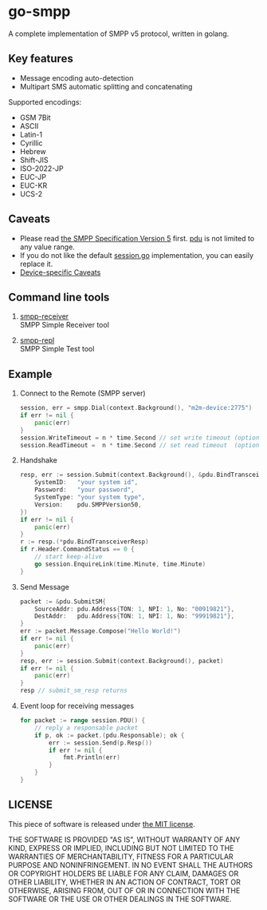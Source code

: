 # go-smpp

A complete implementation of SMPP v5 protocol, written in golang.

## Key features

- Message encoding auto-detection
- Multipart SMS automatic splitting and concatenating

Supported encodings:

- GSM 7Bit
- ASCII
- Latin-1
- Cyrillic
- Hebrew
- Shift-JIS
- ISO-2022-JP
- EUC-JP
- EUC-KR
- UCS-2

## Caveats

- Please read [the SMPP Specification Version 5](docs/SMPP_v5.pdf) first.
  [pdu](pdu) is not limited to any value range.
- If you do not like the default [session.go](session.go) implementation, you can easily replace it.
- [Device-specific Caveats](docs/device-specific-caveats.md)

## Command line tools

1. [smpp-receiver](cmd/smpp-receiver)
   <br>SMPP Simple Receiver tool

2. [smpp-repl](cmd/smpp-repl)
   <br>SMPP Simple Test tool

## Example

1. Connect to the Remote (SMPP server)

   ```go
   session, err = smpp.Dial(context.Background(), "m2m-device:2775")
   if err != nil {
       panic(err)
   }
   session.WriteTimeout = n * time.Second // set write timeout (optional, default 15 minutes)
   session.ReadTimeout =  n * time.Second // set read timeout  (optional, default 15 minutes)
   ```

2. Handshake

   ```go
   resp, err := session.Submit(context.Background(), &pdu.BindTransceiver{
       SystemID:   "your system id",
       Password:   "your password",
       SystemType: "your system type",
       Version:    pdu.SMPPVersion50,
   })
   if err != nil {
       panic(err)
   }
   r := resp.(*pdu.BindTransceiverResp)
   if r.Header.CommandStatus == 0 {
       // start keep-alive
       go session.EnquireLink(time.Minute, time.Minute)
   }
   ```

3. Send Message

   ```go
   packet := &pdu.SubmitSM{
       SourceAddr: pdu.Address{TON: 1, NPI: 1, No: "00919821"},
       DestAddr:   pdu.Address{TON: 1, NPI: 1, No: "99919821"},
   }
   err := packet.Message.Compose("Hello World!")
   if err != nil {
       panic(err)
   }
   resp, err := session.Submit(context.Background(), packet)
   if err != nil {
       panic(err)
   }
   resp // submit_sm_resp returns
   ```

4. Event loop for receiving messages

   ```go
   for packet := range session.PDU() {
       // reply a responsable packet
       if p, ok := packet.(pdu.Responsable); ok {
           err := session.Send(p.Resp())
           if err != nil {
               fmt.Println(err)
           }
       }
   }
   ```

## LICENSE

This piece of software is released under [the MIT license](LICENSE).

THE SOFTWARE IS PROVIDED "AS IS", WITHOUT WARRANTY OF ANY KIND, EXPRESS OR IMPLIED, INCLUDING BUT NOT LIMITED TO THE
WARRANTIES OF MERCHANTABILITY, FITNESS FOR A PARTICULAR PURPOSE AND NONINFRINGEMENT. IN NO EVENT SHALL THE AUTHORS OR
COPYRIGHT HOLDERS BE LIABLE FOR ANY CLAIM, DAMAGES OR OTHER LIABILITY, WHETHER IN AN ACTION OF CONTRACT, TORT OR
OTHERWISE, ARISING FROM, OUT OF OR IN CONNECTION WITH THE SOFTWARE OR THE USE OR OTHER DEALINGS IN THE SOFTWARE.
